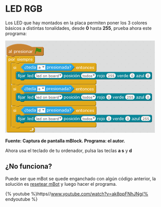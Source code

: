 
# LED RGB

Los LED que hay montados en la placa permiten poner los 3 colores básicos a distintas tonalidades, desde **0** hasta **255**, prueba ahora este programa:

![](img/intermitente-a-s-d.png)

**Fuente: Captura de pantalla mBlock. Programa: el autor.**

Ahora usa el teclado de tu ordenador, pulsa las teclas **a s** y **d**


## ¿No funciona?


Puede ser que mBot se quede enganchado con algún código anterior, la solución es [resetear mBot](http://aularagon.catedu.es/materialesaularagon2013/mbot/M1/resetear_mbot.html) y luego hacer el programa.


{% youtube %}https//www.youtube.com/watch?v=ak8ppFNhJNg{% endyoutube %}


